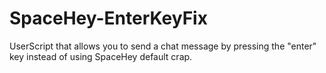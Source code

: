 # SpaceHey-EnterKeyFix
UserScript that allows you to send a chat message by pressing the "enter" key instead of using SpaceHey default crap.
